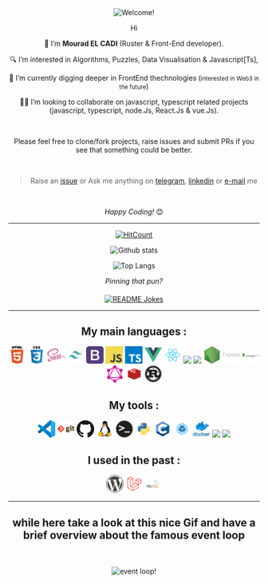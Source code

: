 <div align="center" width="50">
<img src="https://github.com/modex98/modex98/blob/main/welcome.gif" alt="Welcome!" />

<p>Hi</p>

<p>👾 I’m <b>Mourad EL CADI</b> (Ruster & Front-End developer).</p>

<p>🔍 I’m interested in Algorithms, Puzzles, Data Visualisation & Javascript[Ts],</p>

<p>🌳 I’m currently digging deeper in FrontEnd thechnologies (<small>interested in Web3 in the future</small>)</p>

<p>🦸‍♂️ I’m looking to collaborate on javascript, typescript related projects (javascript, typescript, node.Js, React.Js & vue.Js).</p>

<br />

<p>Please feel free to clone/fork projects, raise issues and submit PRs if you see that something could be better.</p>

<br />

> Raise an [issue](https://github.com/modex98/modex98/issues) or Ask me anything on [telegram](https://t.me/mouradelcadi), [linkedin](https://www.linkedin.com/in/modex98) or [e-mail](mailto:mouradelcadi98@gmail.com) me

<br />

<i>Happy Coding!</i> 😊

---

[![HitCount](http://hits.dwyl.com/modex98/modex98.svg?style=flat-square)](http://hits.dwyl.com/modex98/modex98)

![Github stats](https://github-readme-stats.vercel.app/api?username=modex98&theme=chartreuse-dark&show_icons=true&count_private=true)

![Top Langs](https://github-readme-stats.vercel.app/api/top-langs/?username=modex98&theme=chartreuse-dark&show_icons=true&langs_count=8)

<i>Pinning that pun?</i>
<br>
<br>
<a href=""><img align="center" src="https://readme-jokes.vercel.app/api" alt="README Jokes" /></a>

---

## My main languages :

<span><img src="https://raw.githubusercontent.com/github/explore/80688e429a7d4ef2fca1e82350fe8e3517d3494d/topics/html/html.png" width="35px" /></span>
<span><img src="https://raw.githubusercontent.com/github/explore/80688e429a7d4ef2fca1e82350fe8e3517d3494d/topics/css/css.png" width="35px" /></span>
<span><img src="https://raw.githubusercontent.com/github/explore/80688e429a7d4ef2fca1e82350fe8e3517d3494d/topics/sass/sass.png" width="35px" /></span>
<span><img src="https://raw.githubusercontent.com/github/explore/80688e429a7d4ef2fca1e82350fe8e3517d3494d/topics/tailwind/tailwind.png" width="35px" /></span>
<span><img src="https://raw.githubusercontent.com/github/explore/80688e429a7d4ef2fca1e82350fe8e3517d3494d/topics/bootstrap/bootstrap.png" width="35px" /></span>
<span><img src="https://raw.githubusercontent.com/github/explore/80688e429a7d4ef2fca1e82350fe8e3517d3494d/topics/javascript/javascript.png" width="35px" /></span>
<span><img src="https://raw.githubusercontent.com/github/explore/80688e429a7d4ef2fca1e82350fe8e3517d3494d/topics/typescript/typescript.png" width="35px" /></span>
<span><img src="https://raw.githubusercontent.com/github/explore/80688e429a7d4ef2fca1e82350fe8e3517d3494d/topics/vue/vue.png" width="35px" /></span>
<span><img src="https://raw.githubusercontent.com/github/explore/80688e429a7d4ef2fca1e82350fe8e3517d3494d/topics/react/react.png" width="35px" /></span>
<span><img src="https://camo.githubusercontent.com/f21f1fa29dfe5e1d0772b0efe2f43eca2f6dc14f2fede8d9cbef4a3a8210c91d/68747470733a2f2f6173736574732e76657263656c2e636f6d2f696d6167652f75706c6f61642f76313636323133303535392f6e6578746a732f49636f6e5f6c696768745f6261636b67726f756e642e706e67" width="35px" /></span>
<span><img src="https://avatars.githubusercontent.com/u/23360933?s=200&v=4" width="35px" /></span>
<span><img src="https://raw.githubusercontent.com/github/explore/80688e429a7d4ef2fca1e82350fe8e3517d3494d/topics/nodejs/nodejs.png" width="35px" /></span>
<span><img src="https://raw.githubusercontent.com/github/explore/80688e429a7d4ef2fca1e82350fe8e3517d3494d/topics/express/express.png" width="35px" /></span>
<span><img src="https://raw.githubusercontent.com/github/explore/80688e429a7d4ef2fca1e82350fe8e3517d3494d/topics/mongodb/mongodb.png" width="35px" /></span>
<span><img src="https://raw.githubusercontent.com/github/explore/80688e429a7d4ef2fca1e82350fe8e3517d3494d/topics/graphql/graphql.png" width="35px" /></span>
<span><img src="https://raw.githubusercontent.com/github/explore/80688e429a7d4ef2fca1e82350fe8e3517d3494d/topics/redis/redis.png" width="35px" /></span>
<span><img src="https://raw.githubusercontent.com/github/explore/80688e429a7d4ef2fca1e82350fe8e3517d3494d/topics/rust/rust.png" width="35px" /></span>

## My tools :

<span><img src="https://raw.githubusercontent.com/github/explore/80688e429a7d4ef2fca1e82350fe8e3517d3494d/topics/visual-studio-code/visual-studio-code.png" width="35px" /></span>
<span><img src="https://raw.githubusercontent.com/github/explore/80688e429a7d4ef2fca1e82350fe8e3517d3494d/topics/git/git.png" width="35px" /></span>
<span><img src="https://raw.githubusercontent.com/github/explore/78df643247d429f6cc873026c0622819ad797942/topics/github/github.png" width="35px" /></span>
<span><img src="https://raw.githubusercontent.com/github/explore/80688e429a7d4ef2fca1e82350fe8e3517d3494d/topics/linux/linux.png" width="35px" /></span>
<span><img src="https://raw.githubusercontent.com/github/explore/80688e429a7d4ef2fca1e82350fe8e3517d3494d/topics/terminal/terminal.png" width="35px" /></span>
<span><img src="https://raw.githubusercontent.com/github/explore/80688e429a7d4ef2fca1e82350fe8e3517d3494d/topics/python/python.png" width="35px" /></span>
<span><img src="https://raw.githubusercontent.com/github/explore/80688e429a7d4ef2fca1e82350fe8e3517d3494d/topics/c/c.png" width="35px" /></span>
<span><img src="https://raw.githubusercontent.com/github/explore/80688e429a7d4ef2fca1e82350fe8e3517d3494d/topics/webpack/webpack.png" width="35px" /></span>
<span><img src="https://raw.githubusercontent.com/github/explore/80688e429a7d4ef2fca1e82350fe8e3517d3494d/topics/docker/docker.png" width="35px" /></span>
<span><img src="https://avatars.githubusercontent.com/u/24323592?v=4" width="35px" /></span>
<span><img src="https://avatars.githubusercontent.com/u/49996085?s=200&v=4" width="35px" /></span>

## I used in the past :

<span><img src="https://raw.githubusercontent.com/github/explore/80688e429a7d4ef2fca1e82350fe8e3517d3494d/topics/wordpress/wordpress.png" width="35px" /></span>
<span><img src="https://raw.githubusercontent.com/github/explore/80688e429a7d4ef2fca1e82350fe8e3517d3494d/topics/laravel/laravel.png" width="35px" /></span>
<span><img src="https://raw.githubusercontent.com/github/explore/80688e429a7d4ef2fca1e82350fe8e3517d3494d/topics/mysql/mysql.png" width="35px" /></span>

---

## while here take a look at this nice Gif and have a brief overview about the famous event loop

<br /><br />
<img src="https://github.com/modex98/modex98/blob/main/42eatw03fcha0e1qcrf0.gif" alt="event loop!" />

</div>

